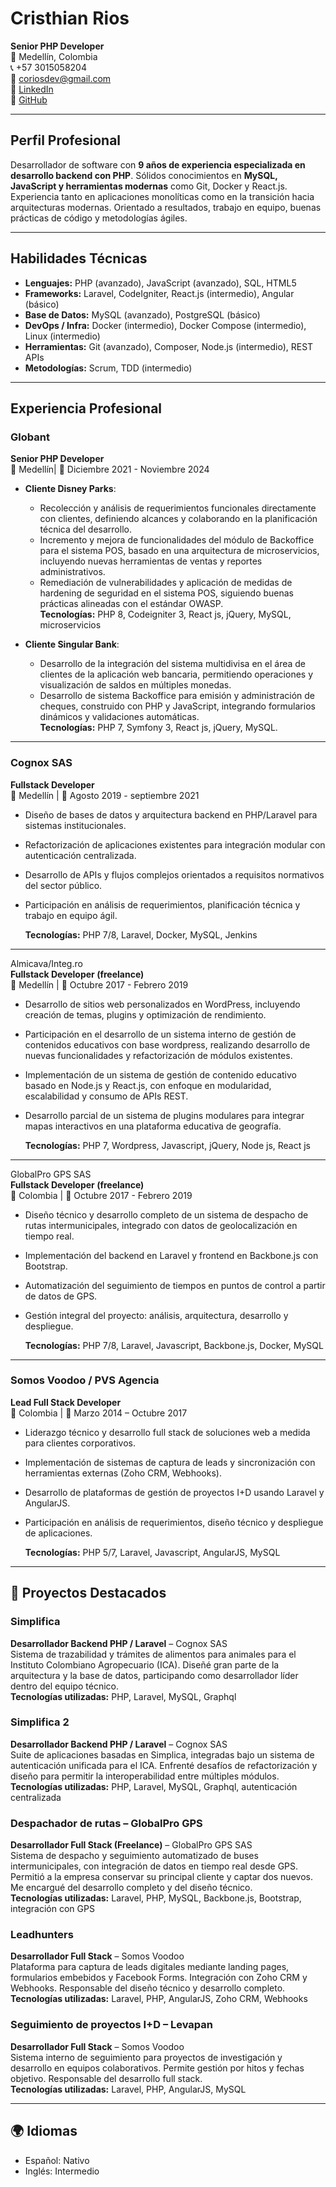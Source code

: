 # Cristhian Rios

**Senior PHP Developer**  
📍 Medellín, Colombia  
📞 \+57 3015058204  
📧 [coriosdev@gmail.com](mailto:coriosdev@gmail.com)  
🔗 [LinkedIn](https://www.linkedin.com/in/coriosdev)  
🔗 [GitHub](https://github.com/coriosdev)

---

## Perfil Profesional

Desarrollador de software con **9 años de experiencia especializada en desarrollo backend con PHP**. Sólidos conocimientos en **MySQL, JavaScript y herramientas modernas** como Git, Docker y React.js. Experiencia tanto en aplicaciones monolíticas como en la transición hacia arquitecturas modernas. Orientado a resultados, trabajo en equipo, buenas prácticas de código y metodologías ágiles.

---

## Habilidades Técnicas

- **Lenguajes:** PHP (avanzado), JavaScript (avanzado), SQL, HTML5
- **Frameworks:** Laravel, CodeIgniter, React.js (intermedio), Angular (básico)
- **Base de Datos:** MySQL (avanzado), PostgreSQL (básico)
- **DevOps / Infra:** Docker (intermedio), Docker Compose (intermedio), Linux (intermedio)
- **Herramientas:** Git (avanzado), Composer, Node.js (intermedio), REST APIs
- **Metodologías:** Scrum, TDD (intermedio)

---

## Experiencia Profesional

### Globant

**Senior PHP Developer**  
📍 Medellín| 📆 Diciembre 2021 - Noviembre 2024

- **Cliente Disney Parks**:

  - Recolección y análisis de requerimientos funcionales directamente con clientes, definiendo alcances y colaborando en la planificación técnica del desarrollo.
  - Incremento y mejora de funcionalidades del módulo de Backoffice para el sistema POS, basado en una arquitectura de microservicios, incluyendo nuevas herramientas de ventas y reportes administrativos.
  - Remediación de vulnerabilidades y aplicación de medidas de hardening de seguridad en el sistema POS, siguiendo buenas prácticas alineadas con el estándar OWASP.  
    **Tecnologías:** PHP 8, Codeigniter 3, React js, jQuery, MySQL, microservicios

- **Cliente Singular Bank**:
  - Desarrollo de la integración del sistema multidivisa en el área de clientes de la aplicación web bancaria, permitiendo operaciones y visualización de saldos en múltiples monedas.
  - Desarrollo de sistema Backoffice para emisión y administración de cheques, construido con PHP y JavaScript, integrando formularios dinámicos y validaciones automáticas.  
    **Tecnologías:** PHP 7, Symfony 3, React js, jQuery, MySQL.

---

### Cognox SAS

**Fullstack Developer**  
📍 Medellín | 📆 Agosto 2019 \- septiembre 2021

- Diseño de bases de datos y arquitectura backend en PHP/Laravel para sistemas institucionales.
- Refactorización de aplicaciones existentes para integración modular con autenticación centralizada.
- Desarrollo de APIs y flujos complejos orientados a requisitos normativos del sector público.
- Participación en análisis de requerimientos, planificación técnica y trabajo en equipo ágil.

  **Tecnologías:** PHP 7/8, Laravel, Docker, MySQL, Jenkins

---

Almicava/Integ.ro  
**Fullstack Developer (freelance)**  
📍 Medellín | 📆 Octubre 2017 \- Febrero 2019

- Desarrollo de sitios web personalizados en WordPress, incluyendo creación de temas, plugins y optimización de rendimiento.
- Participación en el desarrollo de un sistema interno de gestión de contenidos educativos con base wordpress, realizando desarrollo de nuevas funcionalidades y refactorización de módulos existentes.
- Implementación de un sistema de gestión de contenido educativo basado en Node.js y React.js, con enfoque en modularidad, escalabilidad y consumo de APIs REST.
- Desarrollo parcial de un sistema de plugins modulares para integrar mapas interactivos en una plataforma educativa de geografía.

  **Tecnologías:** PHP 7, Wordpress, Javascript, jQuery, Node js, React js

---

GlobalPro GPS SAS  
**Fullstack Developer (freelance)**  
📍 Colombia | 📆 Octubre 2017 \- Febrero 2019

- Diseño técnico y desarrollo completo de un sistema de despacho de rutas intermunicipales, integrado con datos de geolocalización en tiempo real.
- Implementación del backend en Laravel y frontend en Backbone.js con Bootstrap.
- Automatización del seguimiento de tiempos en puntos de control a partir de datos de GPS.
- Gestión integral del proyecto: análisis, arquitectura, desarrollo y despliegue.

  **Tecnologías:** PHP 7/8, Laravel, Javascript, Backbone.js, Docker, MySQL

---

### Somos Voodoo / PVS Agencia

**Lead Full Stack Developer**  
📍 Colombia | 📆 Marzo 2014 – Octubre 2017

- Liderazgo técnico y desarrollo full stack de soluciones web a medida para clientes corporativos.
- Implementación de sistemas de captura de leads y sincronización con herramientas externas (Zoho CRM, Webhooks).
- Desarrollo de plataformas de gestión de proyectos I+D usando Laravel y AngularJS.
- Participación en análisis de requerimientos, diseño técnico y despliegue de aplicaciones.

  **Tecnologías:** PHP 5/7, Laravel, Javascript, AngularJS, MySQL

---

## 🚀 Proyectos Destacados

### Simplifica

**Desarrollador Backend PHP / Laravel** – Cognox SAS  
Sistema de trazabilidad y trámites de alimentos para animales para el Instituto Colombiano Agropecuario (ICA). Diseñé gran parte de la arquitectura y la base de datos, participando como desarrollador líder dentro del equipo técnico.  
**Tecnologías utilizadas:** PHP, Laravel, MySQL, Graphql

### Simplifica 2

**Desarrollador Backend PHP / Laravel** – Cognox SAS  
Suite de aplicaciones basadas en Simplica, integradas bajo un sistema de autenticación unificada para el ICA. Enfrenté desafíos de refactorización y diseño para permitir la interoperabilidad entre múltiples módulos.  
**Tecnologías utilizadas:** PHP, Laravel, MySQL, Graphql, autenticación centralizada

### Despachador de rutas – GlobalPro GPS

**Desarrollador Full Stack (Freelance)** – GlobalPro GPS SAS  
Sistema de despacho y seguimiento automatizado de buses intermunicipales, con integración de datos en tiempo real desde GPS. Permitió a la empresa conservar su principal cliente y captar dos nuevos. Me encargué del desarrollo completo y del diseño técnico.  
**Tecnologías utilizadas:** Laravel, PHP, MySQL, Backbone.js, Bootstrap, integración con GPS

### Leadhunters

**Desarrollador Full Stack** – Somos Voodoo  
Plataforma para captura de leads digitales mediante landing pages, formularios embebidos y Facebook Forms. Integración con Zoho CRM y Webhooks. Responsable del diseño técnico y desarrollo completo.  
**Tecnologías utilizadas:** Laravel, PHP, AngularJS, Zoho CRM, Webhooks

### Seguimiento de proyectos I+D – Levapan

**Desarrollador Full Stack** – Somos Voodoo  
Sistema interno de seguimiento para proyectos de investigación y desarrollo en equipos colaborativos. Permite gestión por hitos y fechas objetivo. Responsable del desarrollo full stack.  
**Tecnologías utilizadas:** Laravel, PHP, AngularJS, MySQL

---

## 🌍 Idiomas

- Español: Nativo
- Inglés: Intermedio
